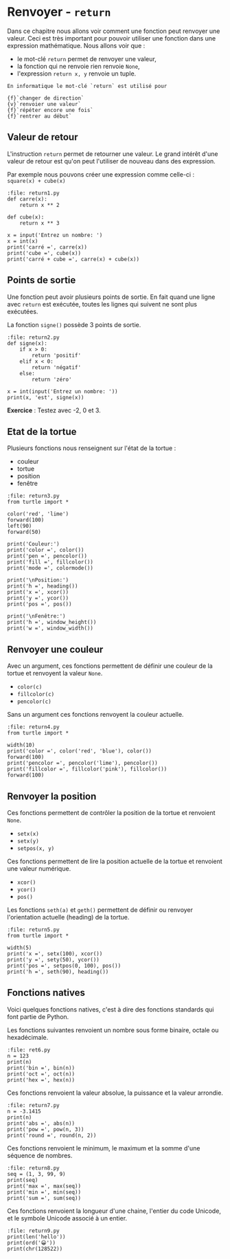# Renvoyer - `return`

Dans ce chapitre nous allons voir comment une fonction peut renvoyer une valeur. Ceci est très important pour pouvoir utiliser une fonction dans une expression mathématique. Nous allons voir que :

- le mot-clé `return` permet de renvoyer une valeur,
- la fonction qui ne renvoie rien renvoie `None`,
- l'expression `return x, y` renvoie un tuple.

```{question}
En informatique le mot-clé `return` est utilisé pour

{f}`changer de direction`  
{v}`renvoier une valeur`  
{f}`répéter encore une fois`  
{f}`rentrer au début`
```

## Valeur de retour

L'instruction `return` permet de retourner une valeur.
Le grand intérêt d'une valeur de retour est qu'on peut l'utiliser de nouveau dans des expression.

Par exemple nous pouvons créer une expression comme celle-ci : `square(x) + cube(x)`

```{codeplay}
:file: return1.py
def carre(x):
    return x ** 2

def cube(x):
    return x ** 3

x = input('Entrez un nombre: ')
x = int(x)
print('carré =', carre(x))
print('cube =', cube(x))
print('carré + cube =', carre(x) + cube(x))
```

## Points de sortie

Une fonction peut avoir plusieurs points de sortie. En fait quand une ligne avec `return` est exécutée, toutes les lignes qui suivent ne sont plus exécutées.

La fonction `signe()` possède 3 points de sortie.

```{codeplay}
:file: return2.py
def signe(x):
    if x > 0:
        return 'positif'
    elif x < 0:
        return 'négatif'
    else:
        return 'zéro'

x = int(input('Entrez un nombre: '))
print(x, 'est', signe(x))
```

**Exercice** : Testez avec -2, 0 et 3.

## Etat de la tortue

Plusieurs fonctions nous renseignent sur l'état de la tortue :

- couleur
- tortue
- position
- fenêtre



```{codeplay}
:file: return3.py
from turtle import *

color('red', 'lime')
forward(100)
left(90)
forward(50)

print('Couleur:')
print('color =', color())
print('pen =', pencolor())
print('fill =', fillcolor())
print('mode =', colormode())

print('\nPosition:')
print('h =', heading())
print('x =', xcor())
print('y =', ycor())
print('pos =', pos())

print('\nFenêtre:')
print('h =', window_height())
print('w =', window_width())
```

## Renvoyer une couleur

Avec un argument, ces fonctions permettent de définir une couleur de la tortue et renvoyent la valeur `None`.

- `color(c)`
- `fillcolor(c)`
- `pencolor(c)`

Sans un argument ces fonctions renvoyent la couleur actuelle.

```{codeplay}
:file: return4.py
from turtle import *

width(10)
print('color =', color('red', 'blue'), color())
forward(100)
print('pencolor =', pencolor('lime'), pencolor())
print('fillcolor =', fillcolor('pink'), fillcolor())
forward(100)
```

## Renvoyer la position

Ces fonctions permettent de contrôler la position de la tortue et renvoient `None`.

- `setx(x)`
- `setx(y)`
- `setpos(x, y)`

Ces fonctions permettent de lire la position actuelle de la tortue et renvoient une valeur numérique.

- `xcor()`
- `ycor()`
- `pos()`

Les fonctions `seth(a)` et `geth()` permettent de définir ou renvoyer l'orientation actuelle (heading) de la tortue.

```{codeplay}
:file: return5.py
from turtle import *

width(5)
print('x =', setx(100), xcor())
print('y =', sety(50), ycor())
print('pos =', setpos(0, 100), pos())
print('h =', seth(90), heading())
```

## Fonctions natives

Voici quelques fonctions natives, c'est à dire des fonctions standards qui font partie de Python.

Les fonctions suivantes renvoient un nombre sous forme binaire, octale ou hexadécimale.

```{codeplay}
:file: ret6.py
n = 123
print(n)
print('bin =', bin(n))
print('oct =', oct(n))
print('hex =', hex(n))
```

Ces fonctions renvoient la valeur absolue, la puissance et la valeur arrondie.

```{codeplay}
:file: return7.py
n = -3.1415
print(n)
print('abs =', abs(n))
print('pow =', pow(n, 3))
print('round =', round(n, 2))
```

Ces fonctions renvoient le minimum, le maximum et la somme d'une séquence de nombres.

```{codeplay}
:file: return8.py
seq = (1, 3, 99, 9)
print(seq)
print('max =', max(seq))
print('min =', min(seq))
print('sum =', sum(seq))
```

Ces fonctions renvoient la longueur d'une chaine, l'entier du code Unicode, et le symbole Unicode associé à un entier.

```{codeplay}
:file: return9.py
print(len('hello'))
print(ord('😀'))
print(chr(128522))
```
